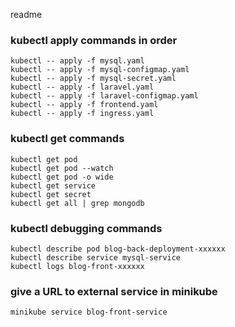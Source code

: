 readme
### kubectl apply commands in order
    
    kubectl -- apply -f mysql.yaml
    kubectl -- apply -f mysql-configmap.yaml 
    kubectl -- apply -f mysql-secret.yaml
    kubectl -- apply -f laravel.yaml
    kubectl -- apply -f laravel-configmap.yaml 
    kubectl -- apply -f frontend.yaml
    kubectl -- apply -f ingress.yaml  
    
### kubectl get commands

    kubectl get pod
    kubectl get pod --watch
    kubectl get pod -o wide
    kubectl get service
    kubectl get secret
    kubectl get all | grep mongodb

### kubectl debugging commands

    kubectl describe pod blog-back-deployment-xxxxxx
    kubectl describe service mysql-service
    kubectl logs blog-front-xxxxxx

### give a URL to external service in minikube

    minikube service blog-front-service